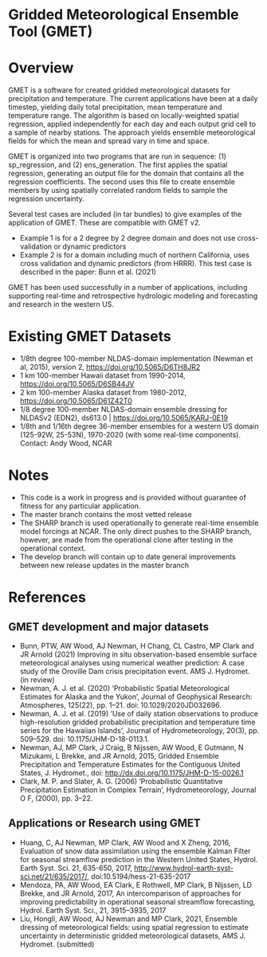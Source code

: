 # Gridded Meteorological Ensemble Tool (GMET)

# Overview

GMET is a software for created gridded meteorological datasets for precipitation and temperature.  The current applications have been at a daily timestep, yielding daily total precipitation, mean temperature and temperature range. The algorithm is based on locally-weighted spatial regression, applied independently for each day and each output grid cell to a sample of nearby stations.  The approach yields ensemble meteorological fields for which the mean and spread vary in time and space.  

GMET is organized into two programs that are run in sequence: (1) sp_regression, and (2) ens_generation.  The first applies the spatial regression, generating an output file for the domain that contains all the regression coefficients.  The second uses this file to create ensemble members by using spatially correlated random fields to sample the regression uncertainty. 

Several test cases are included (in tar bundles) to give examples of the application of GMET. These are compatible with GMET v2. 
 * Example 1 is for a 2 degree by 2 degree domain and does not use cross-validation or dynamic predictors
 * Example 2 is for a domain including much of northern California, uses cross validation and dynamic predictors (from HRRR).  This test case is described in the paper:        Bunn et al. (2021)
 
GMET has been used successfully in a number of applications, including supporting real-time and retrospective hydrologic modeling and forecasting and research in the western US. 

# Existing GMET Datasets
 * 1/8th degree 100-member NLDAS-domain implementation (Newman et al, 2015), version 2, https://doi.org/10.5065/D6TH8JR2
 * 1 km 100-member Hawaii dataset from 1990-2014, https://doi.org/10.5065/D6SB44JV
 * 2 km 100-member Alaska dataset from 1980-2012, https://doi.org/10.5065/D61Z42T0 
 * 1/8 degree 100-member NLDAS-domain ensemble dressing for NLDASv2 (EDN2), ds613.0 | https://doi.org/10.5065/KARJ-0E19 
 * 1/8th and 1/16th degree 36-member ensembles for a western US domain (125-92W, 25-53N), 1970-2020 (with some real-time components).  Contact: Andy Wood, NCAR

# Notes
 * This code is a work in progress and is provided without guarantee of fitness for any particular application.  
 * The master branch contains the most vetted release
 * The SHARP branch is used operationally to generate real-time ensemble model forcings at NCAR. The only direct pushes to the SHARP branch, however, are made from the operational clone after testing in the operational context.
 * The develop branch will contain up to date general improvements between new release updates in the master branch

# References

## GMET development and major datasets
 * Bunn, PTW, AW Wood, AJ Newman, H Chang, CL Castro, MP Clark and JR Arnold (2021) Improving in situ observation-based ensemble surface meteorological analyses using numerical weather prediction: A case study of the Oroville Dam crisis precipitation event. AMS J. Hydromet. (in review)
 * Newman, A. J. et al. (2020) ‘Probabilistic Spatial Meteorological Estimates for Alaska and the Yukon’, Journal of Geophysical Research: Atmospheres, 125(22), pp. 1–21. doi: 10.1029/2020JD032696.
 * Newman, A. J. et al. (2019) ‘Use of daily station observations to produce high-resolution gridded probabilistic precipitation and temperature time series for the Hawaiian Islands’, Journal of Hydrometeorology, 20(3), pp. 509–529. doi: 10.1175/JHM-D-18-0113.1.
 * Newman, AJ, MP Clark, J Craig, B Nijssen, AW Wood, E Gutmann, N Mizukami, L Brekke, and JR Arnold, 2015, Gridded Ensemble Precipitation and Temperature Estimates for the Contiguous United States, J. Hydromet., doi: http://dx.doi.org/10.1175/JHM-D-15-0026.1
 * Clark, M. P. and Slater, A. G. (2006) ‘Probabilistic Quantitative Precipitation Estimation in Complex Terrain’, Hydrometeorology, Journal O F, (2000), pp. 3–22.

## Applications or Research using GMET
 * Huang, C, AJ Newman, MP Clark, AW Wood and X Zheng, 2016, Evaluation of snow data assimilation using the ensemble Kalman Filter for seasonal streamflow prediction in the Western United States, Hydrol. Earth Syst. Sci. 21, 635-650, 2017, http://www.hydrol-earth-syst-sci.net/21/635/2017/, doi:10.5194/hess-21-635-2017
 * Mendoza, PA, AW Wood, EA Clark, E Rothwell, MP Clark, B Nijssen, LD Brekke, and JR Arnold, 2017, An intercomparison of approaches for improving predictability in operational seasonal streamflow forecasting, Hydrol. Earth Syst. Sci., 21, 3915–3935, 2017
 * Liu, Hongli, AW Wood, AJ Newman and MP Clark, 2021, Ensemble dressing of meteorological fields: using spatial regression to estimate uncertainty in deterministic gridded meteorological datasets, AMS J. Hydromet. (submitted)